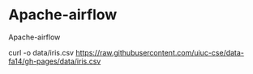 # Apache-airflow
Apache-airflow

curl -o data/iris.csv https://raw.githubusercontent.com/uiuc-cse/data-fa14/gh-pages/data/iris.csv
